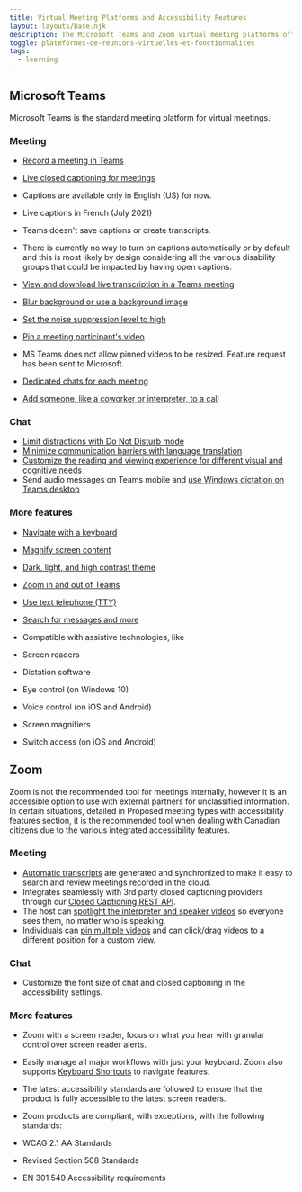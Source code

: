 ```yaml
---
title: Virtual Meeting Platforms and Accessibility Features
layout: layouts/base.njk
description: The Microsoft Teams and Zoom virtual meeting platforms offer various accessibility features that meet different needs, including for meetings and conversations.
toggle: plateformes-de-reunions-virtuelles-et-fonctionnalites
tags:
  - learning
---
```


## Microsoft Teams

Microsoft Teams is the standard meeting platform for virtual meetings.

### Meeting

- [Record a meeting in Teams](https://support.microsoft.com/en-us/office/record-a-meeting-in-teams-34dfbe7f-b07d-4a27-b4c6-de62f1348c24)
- [Live closed captioning for meetings](https://support.microsoft.com/en-us/office/use-live-captions-in-a-teams-meeting-4be2d304-f675-4b57-8347-cbd000a21260)

- Captions are available only in English (US) for now.
- Live captions in French (July 2021)
- Teams doesn't save captions or create transcripts.
- There is currently no way to turn on captions automatically or by default and this is most likely by design considering all the various disability groups that could be impacted by having open captions.

- [View and download live transcription in a Teams meeting](https://support.microsoft.com/en-gb/office/view-live-transcription-in-a-teams-meeting-dc1a8f23-2e20-4684-885e-2152e06a4a8b)
- [Blur background or use a background image](https://support.microsoft.com/en-us/office/change-your-background-for-a-teams-meeting-f77a2381-443a-499d-825e-509a140f4780)
- [Set the noise suppression level to high](https://support.microsoft.com/en-us/office/reduce-background-noise-in-teams-meetings-1a9c6819-137d-4b3b-a1c8-4ab20b234c0d)
- [Pin a meeting participant's video](https://support.microsoft.com/en-us/topic/9825091c-0e7d-4c2b-95f5-eba644f19175)

- MS Teams does not allow pinned videos to be resized. Feature request has been sent to Microsoft.

- [Dedicated chats for each meeting](https://support.microsoft.com/en-us/office/join-a-meeting-in-teams-1613bb53-f3fa-431e-85a9-d6a91e3468c9)
- [Add someone, like a coworker or interpreter, to a call](https://support.microsoft.com/en-us/office/add-someone-to-a-call-in-teams-267fb0c9-275a-4047-8412-7b2654dc29c3)

### Chat

- [Limit distractions with Do Not Disturb mode](https://support.microsoft.com/en-us/office/change-your-status-in-teams-ce36ed14-6bc9-4775-a33e-6629ba4ff78e)
- [Minimize communication barriers with language translation](https://support.microsoft.com/en-us/office/translate-a-message-in-teams-d8926ce9-d6a6-47df-a416-f1adb62d3194)
- [Customize the reading and viewing experience for different visual and cognitive needs](https://support.microsoft.com/en-us/topic/use-immersive-reader-in-microsoft-teams-a700c0d0-bc53-4696-a94d-4fbc86ac7a9a)
- Send audio messages on Teams mobile and [use Windows dictation on Teams desktop](https://support.microsoft.com/help/4042244)

### More features

- [Navigate with a keyboard](https://support.microsoft.com/en-us/office/keyboard-shortcuts-for-microsoft-teams-2e8e2a70-e8d8-4a19-949b-4c36dd5292d2)
- [Magnify screen content](https://support.microsoft.com/en-us/office/take-advantage-of-the-accessibility-features-in-microsoft-teams-for-a-better-meeting-or-live-event-experience-eec38ba3-689b-4ab4-8b6a-1c1c30259d86#bkmk_magnify_win)
- [Dark, light, and high contrast theme](https://support.microsoft.com/en-us/office/change-settings-in-teams-b506e8f1-1a96-4cf1-8c6b-b6ed4f424bc7)
- [Zoom in and out of Teams](https://support.microsoft.com/en-us/topic/dc3cd3d8-efb5-4995-8b31-434b3943ba52)
- [Use text telephone (TTY)](https://support.microsoft.com/en-us/office/manage-your-call-settings-in-teams-456cb611-3477-496f-b31a-6ab752a7595f)
- [Search for messages and more](https://support.microsoft.com/en-us/office/search-for-messages-and-more-in-teams-4a351520-33f4-42ab-a5ee-5fc0ab88b263)
- Compatible with assistive technologies, like

- Screen readers
- Dictation software
- Eye control (on Windows 10)
- Voice control (on iOS and Android)
- Screen magnifiers
- Switch access (on iOS and Android)

## Zoom

Zoom is not the recommended tool for meetings internally, however it is an accessible option to use with external partners for unclassified information. In certain situations, detailed in Proposed meeting types with accessibility features section, it is the recommended tool when dealing with Canadian citizens due to the various integrated accessibility features.

### Meeting

- [Automatic transcripts](https://support.zoom.us/hc/en-us/articles/115004794983-Automatically-Transcribe-Cloud-Recordings-) are generated and synchronized to make it easy to search and review meetings recorded in the cloud.
- Integrates seamlessly with 3rd party closed captioning providers through our [Closed Captioning REST API](https://support.zoom.us/hc/en-us/articles/207279736-Closed-Captioning).
- The host can [spotlight the interpreter and speaker videos](https://support.zoom.us/hc/en-us/articles/201362653-How-do-I-spotlight-a-speaker-) so everyone sees them, no matter who is speaking.
- Individuals can [pin multiple videos](https://support.zoom.us/hc/en-us/articles/201362743) and can click/drag videos to a different position for a custom view.

### Chat

- Customize the font size of chat and closed captioning in the accessibility settings.

### More features

- Zoom with a screen reader, focus on what you hear with granular control over screen reader alerts.
- Easily manage all major workflows with just your keyboard. Zoom also supports [Keyboard Shortcuts](https://support.zoom.us/hc/en-us/articles/205683899-Hot-Keys-and-Keyboard-for-Zoom) to navigate features.
- The latest accessibility standards are followed to ensure that the product is fully accessible to the latest screen readers.
- Zoom products are compliant, with exceptions, with the following standards:

- WCAG 2.1 AA Standards
- Revised Section 508 Standards
- EN 301 549 Accessibility requirements
